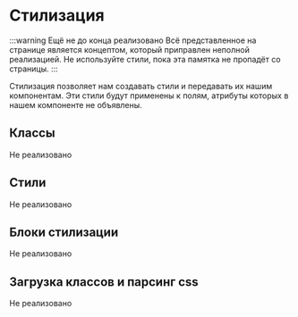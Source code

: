 # Стилизация
:::warning Ещё не до конца реализовано
Всё представленное на странице является концептом, который приправлен неполной реализацией. Не используйте стили, пока эта памятка не пропадёт со страницы.
:::

Стилизация позволяет нам создавать стили и передавать их нашим компонентам. Эти стили будут применены к полям, атрибуты которых в нашем компоненте не объявлены.

## Классы
Не реализовано
## Стили
Не реализовано
## Блоки стилизации
Не реализовано
## Загрузка классов и парсинг css
Не реализовано
